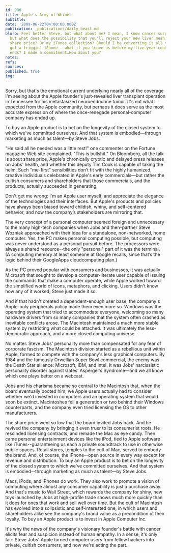 ```yaml
---
id: 980
title: Apple's Army of Whiners
subtitle: 
date: '2009-06-22T04:00:00.000Z'
publication: _publications/daily_beast.md
blurb: Feel better Steve, but what about me? I mean, I know cancer surgery is no picnic,
  but what does the possibility that you'll reject your new liver mean for my Apple
  share price? Or my iTunes collection? Should I be converting it all to MP3? I just
  got a friggin' iPhone – what if you leave us before my five-year contract with AT&T
  ends? I made a commitment…How about you?
notes: 
refs: 
sources: 
published: true
img: 
---
```

Sorry, but that's the emotional current underlying nearly all of the coverage I'm seeing about the Apple founder's just-revealed liver transplant operation in Tennessee for his metastasized neuroendocrine tumor. It's not what I expected from the Apple community, but perhaps it does serve as the most accurate expression of where the once-renegade personal-computer company has ended up.

To buy an Apple product is to bet on the longevity of the closed system to which we've committed ourselves. And that system is embodied—through marketing as much as talent—by Steve Jobs.

"He said all he needed was a little rest!" one commenter on the Fortune magazine Web site complained. "This is bullshit." On Bloomberg, all the talk is about share price, Apple's chronically cryptic and delayed press releases on Jobs' health, and whether this deputy Tim Cook is capable of taking the helm. Such "me-first" sensibilities don’t fit with the highly humanized, creative individuals celebrated in Apple's early commercials—but rather the cultish consumers and shareholders that those commercials, and the products, actually succeeded in generating.

Don't get me wrong: I'm an Apple user myself, and appreciate the elegance of the technologies and their interfaces. But Apple's products and policies have always been biased toward childish, whiny, and self-centered behavior, and now the company’s stakeholders are mirroring that.

The very concept of a personal computer seemed foreign and unnecessary to the many high-tech companies when Jobs and then-partner Steve Wozniak approached with their idea for a standalone, non-networked, home computer. Yes, the PC makes personal computing possible, but computing was never understood as a personal pursuit before. The processors were always a shared resource--the only "personal" part of it was the terminal. (A computing memory at least someone at Google recalls, since that’s the logic behind their GoogleApps cloudcomputing plan.)

As the PC proved popular with consumers and businesses, it was actually Microsoft that sought to develop a computer-literate user capable of issuing the commands that make a computer operate, while Apple worked toward the simplified world of icons, metaphors, and clicking. Users didn't know how any of it worked; Steve just made it so.

And if that hadn't created a dependent-enough user base, the company's Apple-only peripherals policy made them even more so. Windows was the operating system that tried to accommodate everyone, welcoming so many hardware drivers from so many companies that the system often crashed as inevitable conflicts arose. The Macintosh maintained a much more stable system by restricting what could be attached. It was ultimately the less-democratic approach, and a more closed computing universe.

No matter. Steve Jobs' personality more than compensated for any fear of corporate fascism. The Macintosh division started as a rebellious unit within Apple, formed to compete with the company's less graphical computers. By 1984 and the famously Orwellian Super Bowl commercial, the enemy was the Death Star alliance: Microsoft, IBM, and Intel. It was Jobs' narcissistic personality disorder against Gates’ Asperger’s Syndrome—and we all know which one plays better on a webcast.

Jobs and his charisma became so central to the Macintosh that, when the board eventually booted him, we Apple users actually had to consider whether we'd invested in computers and an operating system that would soon be extinct. Macintoshes fell a generation or two behind their Windows counterparts, and the company even tried licensing the OS to other manufacturers.

The share price went so low that the board invited Jobs back. And he revived the company by bringing it even truer to its consumerist roots. He rescinded licensing contracts, and remade the Mac as eye candy. Then came personal entertainment devices like the iPod, tied to Apple software like iTunes--guaranteeing us each a private soundtrack to use in otherwise public spaces. Retail stores, temples to the cult of Mac, served to embody the brand. And, of course, the iPhone--open source in every way except for revenue and distribution. To buy an Apple product is to bet on the longevity of the closed system to which we've committed ourselves. And that system is embodied--through marketing as much as talent—by Steve Jobs.

Macs, iPods, and iPhones do work. They also work to promote a vision of computing where almost any consumer capability is just a purchase away. And that's music to Wall Street, which rewards the company for shiny, new toys launched by Jobs at high-profile trade shows much more quickly than it does for ones that work and sell well over time. But the cult of Macintosh has evolved into a solipsistic and self-interested one, in which users and shareholders alike see the company's brand value as a precondition of their loyalty. To buy an Apple product is to invest in Apple Computer Inc.

It's why the news of the company's visionary founder's battle with cancer elicits fear and suspicion instead of human empathy. In a sense, it's only fair: Steve Jobs' Apple turned computer users from fellow hackers into private, cultish consumers, and now we're acting the part.
